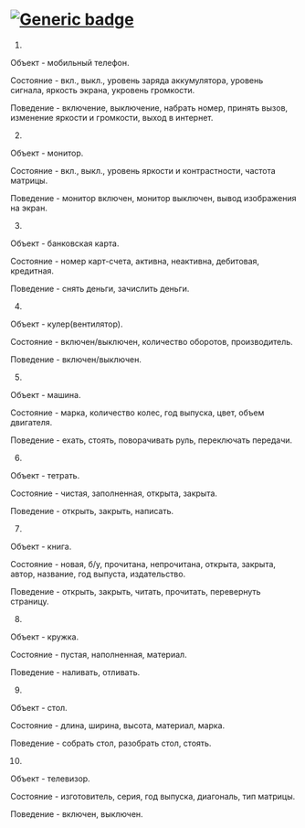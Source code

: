 # [![Generic badge](https://img.shields.io/badge/homework-JAVA-fa0000.svg)](https://moodle.jrr.by/)
1.
Объект - мобильный телефон.

Состояние - вкл., выкл., уровень заряда аккумулятора, уровень сигнала, 
яркость экрана, укровень громкости.

Поведение - включение, выключение, набрать номер, принять вызов, изменение 
яркости и громкости, выход в интернет.

2.
Объект - монитор.

Состояние - вкл., выкл., уровень яркости и контрастности, частота матрицы.

Поведение - монитор включен, монитор выключен, вывод изображения на экран.

3.
Объект - банковская карта.

Состояние - номер карт-счета, активна, неактивна, дебитовая, кредитная.

Поведение - снять деньги, зачислить деньги.

4.
Объект - кулер(вентилятор).

Состояние - включен/выключен, количество оборотов, производитель.

Поведение - включен/выключен.

5.
Объект - машина.

Состояние - марка, количество колес, год выпуска, цвет, объем двигателя.

Поведение - ехать, стоять, поворачивать руль, переключать передачи.

6.
Объект - тетрать.

Состояние - чистая, заполненная, открыта, закрыта.

Поведение - открыть, закрыть, написать.

7.
Объект - книга.

Состояние - новая, б/у, прочитана, непрочитана, открыта, закрыта, автор, 
название, год выпуста, издательство.

Поведение - открыть, закрыть, читать, прочитать, перевернуть страницу.

8.
Объект - кружка.

Состояние - пустая, наполненная, материал.

Поведение - наливать, отливать.

9.
Объект - стол.

Состояние - длина, ширина, высота, материал, марка.

Поведение - собрать стол, разобрать стол, стоять.

10.
Объект - телевизор.

Состояние - изготовитель, серия, год выпуска, диагональ, тип матрицы.

Поведение - включен, выключен.
